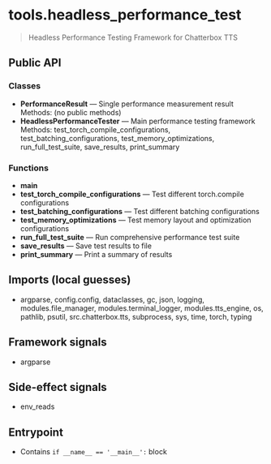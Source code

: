 # tools.headless_performance_test

> Headless Performance Testing Framework for Chatterbox TTS

## Public API

### Classes
- **PerformanceResult** — Single performance measurement result  
  Methods: (no public methods)
- **HeadlessPerformanceTester** — Main performance testing framework  
  Methods: test_torch_compile_configurations, test_batching_configurations, test_memory_optimizations, run_full_test_suite, save_results, print_summary

### Functions
- **main**
- **test_torch_compile_configurations** — Test different torch.compile configurations
- **test_batching_configurations** — Test different batching configurations
- **test_memory_optimizations** — Test memory layout and optimization configurations
- **run_full_test_suite** — Run comprehensive performance test suite
- **save_results** — Save test results to file
- **print_summary** — Print a summary of results

## Imports (local guesses)
- argparse, config.config, dataclasses, gc, json, logging, modules.file_manager, modules.terminal_logger, modules.tts_engine, os, pathlib, psutil, src.chatterbox.tts, subprocess, sys, time, torch, typing

## Framework signals
- argparse

## Side-effect signals
- env_reads

## Entrypoint
- Contains `if __name__ == '__main__':` block